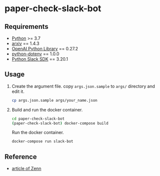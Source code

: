 # paper-check-slack-bot

## Requirements

- [Python](https://www.python.org/) >= 3.7
- [arxiv](http://lukasschwab.me/arxiv.py/index.html) == 1.4.3
- [OpenAI Python Library](https://platform.openai.com/docs/api-reference?lang=python) == 0.27.2
- [python-dotenv](https://saurabh-kumar.com/python-dotenv/) == 1.0.0
- [Python Slack SDK](https://slack.dev/python-slack-sdk/) == 3.20.1

## Usage

1. Create the argument file.
    copy `args.json.sample` to `args/` directory and edit it.

    ```bash
    cp args.json.sample args/your_name.json
    ```

2. Build and run the docker container.

    ```bash
    cd paper-check-slack-bot
    (paper-check-slack-bot) docker-compose build
    ```

    Run the docker container.

    ```bash
    docker-compose run slack-bot
    ```

## Reference

- [article of Zenn](https://zenn.dev/ozushi/articles/ebe3f47bf50a86)
